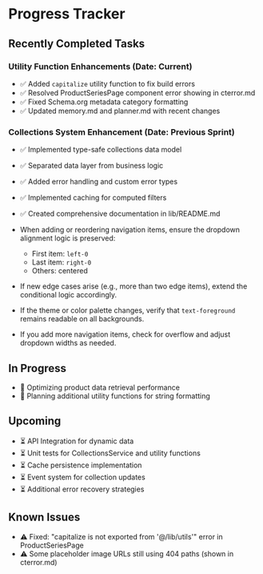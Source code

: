 # Progress Tracker

## Recently Completed Tasks

### Utility Function Enhancements (Date: Current)
- ✅ Added `capitalize` utility function to fix build errors
- ✅ Resolved ProductSeriesPage component error showing in cterror.md
- ✅ Fixed Schema.org metadata category formatting
- ✅ Updated memory.md and planner.md with recent changes

### Collections System Enhancement (Date: Previous Sprint)
- ✅ Implemented type-safe collections data model
- ✅ Separated data layer from business logic
- ✅ Added error handling and custom error types
- ✅ Implemented caching for computed filters
- ✅ Created comprehensive documentation in lib/README.md
- When adding or reordering navigation items, ensure the dropdown alignment logic is preserved:

  - First item: `left-0`
  - Last item: `right-0`
  - Others: centered

- If new edge cases arise (e.g., more than two edge items), extend the conditional logic accordingly.

- If the theme or color palette changes, verify that `text-foreground` remains readable on all backgrounds.

- If you add more navigation items, check for overflow and adjust dropdown widths as needed.

## In Progress
- 🔄 Optimizing product data retrieval performance
- 🔄 Planning additional utility functions for string formatting

## Upcoming
- ⏳ API Integration for dynamic data
- ⏳ Unit tests for CollectionsService and utility functions
- ⏳ Cache persistence implementation
- ⏳ Event system for collection updates
- ⏳ Additional error recovery strategies

## Known Issues
- ⚠️ Fixed: "capitalize is not exported from '@/lib/utils'" error in ProductSeriesPage
- ⚠️ Some placeholder image URLs still using 404 paths (shown in cterror.md)